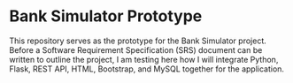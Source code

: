 # Bank Simulator Prototype
This repository serves as the prototype for the Bank Simulator project. Before a Software Requirement Specification (SRS) document can be written to outline the project, I am testing here how I will integrate Python, Flask, REST API, HTML, Bootstrap, and MySQL together for the application.
